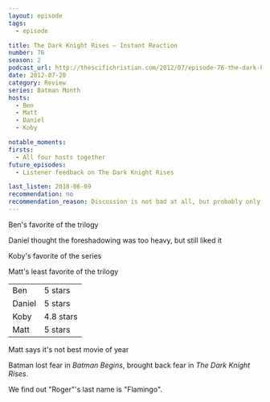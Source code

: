 ```yaml
---
layout: episode
tags:
  - episode

title: The Dark Knight Rises – Instant Reaction
number: 76
season: 2
podcast_url: http://thescifichristian.com/2012/07/episode-76-the-dark-knight-rises-instant-reaction/
date: 2012-07-20
category: Review
series: Batman Month
hosts:
  - Ben
  - Matt
  - Daniel
  - Koby

notable_moments:
firsts:
  - All four hosts together
future_episodes: 
  - Listener feedback on The Dark Knight Rises

last_listen: 2018-06-09
recommendation: no
recommendation_reason: Discussion is not bad at all, but probably only listen if you loved the movie and want to hear the quick initial thoughts. 
---
```

Ben's favorite of the trilogy

Daniel thought the foreshadowing was too heavy, but still liked it

Koby's favorite of the series

Matt's least favorite of the trilogy

<table class="table is-striped">
  <tbody>
    <tr>
      <td>Ben</td>
      <td>5 stars</td>
    </tr>
    <tr>
      <td>Daniel</td>
      <td>5 stars</td>
    </tr>
    <tr>
      <td>Koby</td>
      <td>4.8 stars</td>
    </tr>
    <tr>
      <td>Matt</td>
      <td>5 stars</td>
    </tr>
  </tbody>
</table>

Matt says it's not best movie of year

Batman lost fear in <i class="work-title">Batman Begins</i>, brought back fear in <i class="work-title">The Dark Knight Rises</i>.

We find out "Roger"'s last name is "Flamingo".